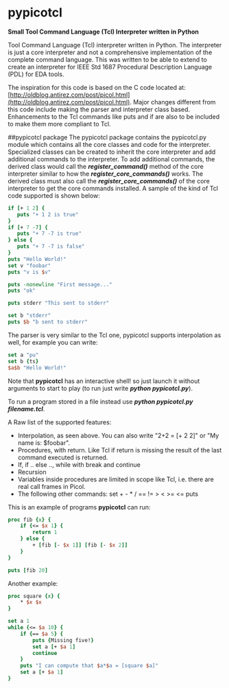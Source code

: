 # pypicotcl
**Small Tool Command Language (Tcl) Interpreter written in Python**

Tool Command Language (Tcl) interpreter written in Python.
The interpreter is just a core interpreter and not a comprehensive
implementation of the complete command language.  This was written
to be able to extend to create an interpreter for IEEE Std 1687
Procedural Description Language (PDL) for EDA tools.

The inspiration for this code is based on the C code located at:
[http://oldblog.antirez.com/post/picol.html](http://oldblog.antirez.com/post/picol.html).  Major changes different
from this code include making the parser and interpreter class based.
Enhancements to the Tcl commands like puts and if are also to be included
to make them more compliant to Tcl.

##pypicotcl package
The pypicotcl package contains the pypicotcl.py module which contains all the
core classes and code for the interpreter.  Specialized classes
can be created to inherit the core interpreter and add additional
commands to the interpreter.  To add additional commands, the derived
class would call the ***register_command()*** method of the core interpreter
similar to how the ***register_core_commands()*** works.  The derived class
must also call the ***register_core_commands()*** of the core interpreter
to get the core commands installed.  A sample of the kind of Tcl code supported
is shown below:
```tcl
if [+ 1 2] {
   puts "+ 1 2 is true"
}
if [+ 7 -7] {
   puts "+ 7 -7 is true"
} else {
   puts "+ 7 -7 is false"
}
puts "Hello World!"
set v "foobar"
puts "v is $v"

puts -nonewline "First message..."
puts "ok"

puts stderr "This sent to stderr"

set b "stderr"
puts $b "b sent to stderr"
```
The parser is very similar to the Tcl one, pypicotcl supports interpolation as well, for example you can write:
```tcl
set a "pu"
set b {ts}
$a$b "Hello World!"
```
Note that **pypicotcl** has an interactive shell! so just launch
it without arguments to start to play
(to run just write ***python pypicotcl.py***).

To run a program stored in a file instead use ***python pypicotcl.py filename.tcl***.

A Raw list of the supported features:
+ Interpolation, as seen above. You can also write "2+2 = [+ 2 2]" or "My name is: $foobar".
+ Procedures, with return. Like Tcl if return is missing the result of the last command executed is returned.
+ If, if .. else .., while with break and continue
+ Recursion
+ Variables inside procedures are limited in scope like Tcl, i.e. there are real call frames in Picol.
+ The following other commands: set + - * / == != > < >= <= puts

This is an example of programs **pypicotcl** can run:
```tcl
proc fib {x} {
    if {<= $x 1} {
        return 1
    } else {
        + [fib [- $x 1]] [fib [- $x 2]]
    }
}

puts [fib 20]
```
Another example:
```tcl
proc square {x} {
    * $x $x
}

set a 1
while {<= $a 10} {
    if {== $a 5} {
        puts {Missing five!}
        set a [+ $a 1]
        continue
    }
    puts "I can compute that $a*$a = [square $a]"
    set a [+ $a 1]
}
```
